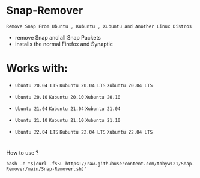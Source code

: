 # Snap-Remover
`Remove Snap From Ubuntu , Kubuntu , Xubuntu and Another Linux Distros`
* remove Snap and all Snap Packets
* installs the normal Firefox and Synaptic

# Works with:

* `Ubuntu 20.04 LTS` `Kubuntu 20.04 LTS`  `Xubuntu 20.04 LTS`
* `Ubuntu 20.10`     `Kubuntu 20.10`      `Xubuntu 20.10 `
* `Ubuntu 21.04`     `Kubuntu 21.04`      `Xubuntu 21.04 `
* `Ubuntu 21.10`     `Kubuntu 21.10`      `Xubuntu 21.10 `

* `Ubuntu 22.04 LTS` `Kubuntu 22.04 LTS` `Xubuntu 22.04 LTS`
#
 How to use ?
```
bash -c "$(curl -fsSL https://raw.githubusercontent.com/tobyw121/Snap-Remover/main/Snap-Remover.sh)"
```
#

